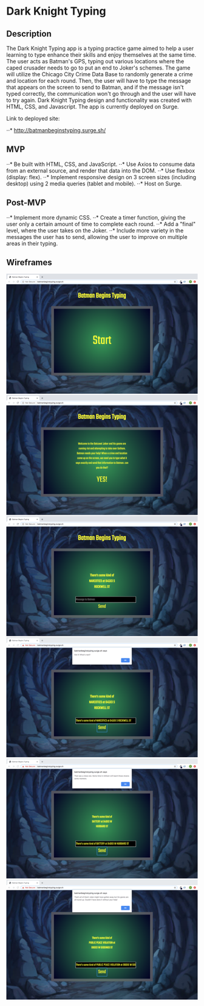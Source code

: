 # Dark Knight Typing

## Description

The Dark Knight Typing app is a typing practice game aimed to help a user learning to type enhance their skills and enjoy themselves at the same time. The user acts as Batman's GPS, typing out various locations where the caped crusader needs to go to put an end to Joker's schemes. The game will utilize the Chicago City Crime Data Base to randomly generate a crime and location for each round. Then, the user will have to type the message that appears on the screen to send to Batman, and if the message isn't typed correctly, the communication won't go through and the user will have to try again. Dark Knight Typing design and functionality was created with HTML, CSS, and Javascript. The app is currently deployed on Surge.

Link to deployed site: 

⋅⋅* http://batmanbeginstyping.surge.sh/

## MVP
⋅⋅* Be built with HTML, CSS, and JavaScript.
⋅⋅* Use Axios to consume data from an external source, and render that data into the DOM.
⋅⋅* Use flexbox (display: flex).
⋅⋅* Implement responsive design on 3 screen sizes (including desktop) using 2 media queries (tablet and mobile).
⋅⋅* Host on Surge. 

## Post-MVP
⋅⋅* Implement more dynamic CSS.
⋅⋅* Create a timer function, giving the user only a certain amount of time to complete each round.
⋅⋅* Add a "final" level, where the user takes on the Joker.
⋅⋅* Include more variety in the messages the user has to send, allowing the user to improve on multiple areas in their typing.


## Wireframes

<img src ="Wireframes/Screen Shot 2020-02-07 at 10.14.00 AM.png">
<img src ="Wireframes/Screen Shot 2020-02-07 at 10.14.06 AM.png">
<img src ="Wireframes/Screen Shot 2020-02-07 at 10.14.19 AM.png">
<img src ="Wireframes/Screen Shot 2020-02-07 at 10.14.31 AM.png">
<img src ="Wireframes/Screen Shot 2020-02-07 at 10.14.52 AM.png">
<img src ="Wireframes/Screen Shot 2020-02-07 at 10.15.16 AM.png">



